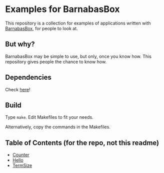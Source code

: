 # Examples for BarnabasBox

This repository is a collection for examples of applications written with [BarnabasBox](https://github.com/nmke-de/BarnabasBox), for people to look at.

## But why?

BarnabasBox may be simple to use, but only, once you know how. This repository gives people the chance to know how.

## Dependencies

Check [here](https://github.com/nmke-de/BarnabasBox#Dependencies)!

## Build

Type `make`. Edit Makefiles to fit your needs.

Alternatively, copy the commands in the Makefiles.

## Table of Contents (for the repo, not this readme)

- [Counter](Counter/)
- [Hello](Hello/)
- [TermSize](TermSize/)


